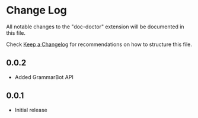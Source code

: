 # Change Log

All notable changes to the "doc-doctor" extension will be documented in this file.

Check [Keep a Changelog](http://keepachangelog.com/) for recommendations on how to structure this file.

## 0.0.2

- Added GrammarBot API

## 0.0.1

- Initial release
